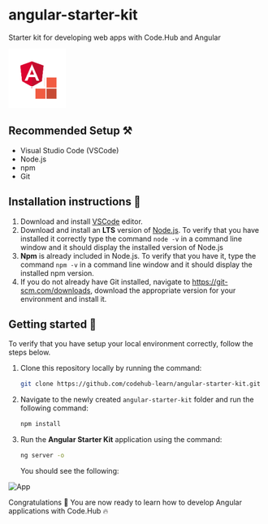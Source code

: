 # angular-starter-kit
Starter kit for developing web apps with Code.Hub and Angular

![Logo](src/assets/logo.png)

## Recommended Setup ⚒️

- Visual Studio Code (VSCode)
- Node.js
- npm
- Git

## Installation instructions 📑

1. Download and install [VSCode](https://code.visualstudio.com/download) editor.
2. Download and install an **LTS** version of [Node.js](https://nodejs.org/). To verify that you have installed it correctly type the command `node -v` in a command line window and it should display the installed version of Node.js
3. **Npm** is already included in Node.js. To verify that you have it, type the command `npm -v` in a command line window and it should display the installed npm version.
4. If you do not already have Git installed, navigate to https://git-scm.com/downloads, download the appropriate version for your environment and install it. 

## Getting started 🚀

To verify that you have setup your local environment correctly, follow the steps below.

1. Clone this repository locally by running the command:

   ```sh
   git clone https://github.com/codehub-learn/angular-starter-kit.git
   ```

2. Navigate to the newly created `angular-starter-kit` folder and run the following command:
   ```sh
   npm install
   ```

3. Run the **Angular Starter Kit** application using the command:
    ```sh
   ng server -o
   ```
   You should see the following:

![App](app.png)

Congratulations 👏 You are now ready to learn how to develop Angular applications with Code.Hub 🔥
